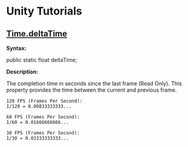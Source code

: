 # Unity Tutorials

## [Time.deltaTime](https://docs.unity3d.com/ScriptReference/Time-deltaTime.html)
**Syntax:**

public static float deltaTime;

**Description:**

The completion time in seconds since the last frame (Read Only).
This property provides the time between the current and previous frame.

```
120 FPS (Frames Per Second):
1/120 = 0.00833333333...

60 FPS (Frames Per Second):
1/60 = 0.01666666666...

30 FPS (Frames Per Second):
1/30 = 0.03333333333...
```
